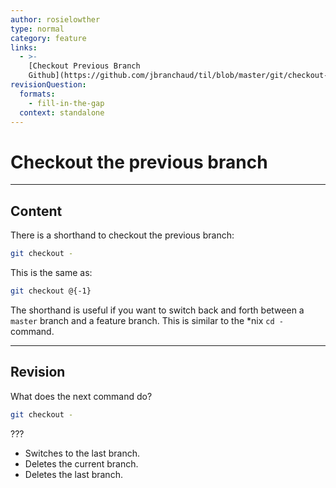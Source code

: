 ```yaml
---
author: rosielowther
type: normal
category: feature
links:
  - >-
    [Checkout Previous Branch
    Github](https://github.com/jbranchaud/til/blob/master/git/checkout-previous-branch.md){website}
revisionQuestion:
  formats:
    - fill-in-the-gap
  context: standalone
---
```


# Checkout the previous branch


---

## Content

There is a shorthand to checkout the previous branch:

```bash
git checkout -
```

This is the same as:

```bash
git checkout @{-1}
```

The shorthand is useful if you want to switch back and forth between a `master` branch and a feature branch.
This is similar to the *nix `cd -` command.


---

## Revision

What does the next command do?

```bash
git checkout -
```

???

- Switches to the last branch.
- Deletes the current branch.
- Deletes the last branch.
